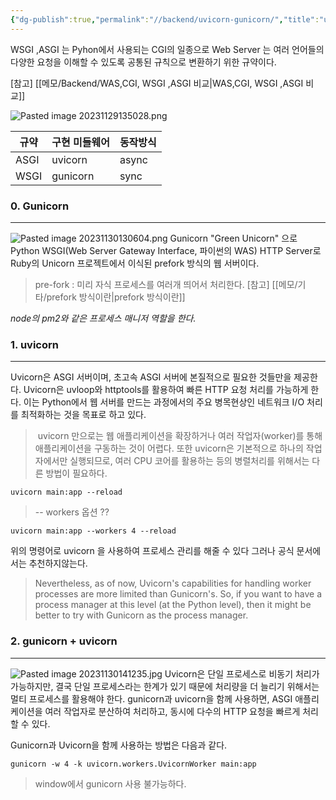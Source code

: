```yaml
---
{"dg-publish":true,"permalink":"//backend/uvicorn-gunicorn/","title":"uvicorn , gunicorn 이란","tags":["python","fastapi"]}
---
```



WSGI ,ASGI 는 Pyhon에서 사용되는 CGI의 일종으로 Web Server 는 여러 언어들의 다양한 요청을 이해할 수 있도록 공통된 규칙으로 변환하기 위한 규약이다.

[참고] [[메모/Backend/WAS,CGI, WSGI ,ASGI 비교\|WAS,CGI, WSGI ,ASGI 비교]]

![Pasted image 20231129135028.png](/img/user/0.%20%EC%9D%B4%EB%AF%B8%EC%A7%80/Pasted%20image%2020231129135028.png)

| 규약 | 구현 미들웨어 | 동작방식 |
| ---- | ------------- | -------- |
| ASGI | uvicorn       | async    |
| WSGI | gunicorn      | sync     |

 ### 0. Gunicorn
---
![Pasted image 20231130130604.png](/img/user/0.%20%EC%9D%B4%EB%AF%B8%EC%A7%80/Pasted%20image%2020231130130604.png)
Gunicorn "Green Unicorn" 으로 Python WSGI(Web Server Gateway Interface, 파이썬의 WAS) HTTP Server로 Ruby의 Unicorn 프로젝트에서 이식된 prefork 방식의 웹 서버이다.


> pre-fork  : 미리 자식 프로세스를 여러개 띄어서 처리한다. 
> [참고] [[메모/기타/prefork 방식이란\|prefork 방식이란]]

*node의 pm2와 같은 프로세스 매니저 역할을 한다.*
### 1. uvicorn
---
Uvicorn은 ASGI 서버이며, 초고속 ASGI 서버에 본질적으로 필요한 것들만을 제공한다. Uvicorn은 uvloop와 httptools를 활용하여 빠른 HTTP 요청 처리를 가능하게 한다. 이는 Python에서 웹 서버를 만드는 과정에서의 주요 병목현상인 네트워크 I/O 처리를 최적화하는 것을 목표로 하고 있다.

> uvicorn 만으로는 웹 애플리케이션을 확장하거나 여러 작업자(worker)를 통해 애플리케이션을 구동하는 것이 어렵다. 또한 uvicorn은 기본적으로 하나의 작업자에서만 실행되므로, 여러 CPU 코어를 활용하는 등의 병렬처리를 위해서는 다른 방법이 필요하다.

	uvicorn main:app --reload

>-- workers 옵션 ??

	uvicorn main:app --workers 4 --reload
위의 명령어로 uvicorn 을 사용하여 프로세스 관리를 해줄 수 있다 그러나 공식 문서에서는 추천하지않는다.

>Nevertheless, as of now, Uvicorn's capabilities for handling worker processes are more limited than Gunicorn's. So, if you want to have a process manager at this level (at the Python level), then it might be better to try with Gunicorn as the process manager.
### 2. gunicorn + uvicorn
---
![Pasted image 20231130141235.jpg](/img/user/0.%20%EC%9D%B4%EB%AF%B8%EC%A7%80/Pasted%20image%2020231130141235.jpg)
Uvicorn은 단일 프로세스로 비동기 처리가 가능하지만, 결국 단일 프로세스라는 한계가 있기 때문에 처리량을 더 늘리기 위해서는 멀티 프로세스를 활용해야 한다.
gunicorn과 uvicorn을 함께 사용하면, ASGI 애플리케이션을 여러 작업자로 분산하여 처리하고, 동시에 다수의 HTTP 요청을 빠르게 처리할 수 있다. 

Gunicorn과 Uvicorn을 함께 사용하는 방법은 다음과 같다.

	gunicorn -w 4 -k uvicorn.workers.UvicornWorker main:app


> window에서 gunicorn 사용 불가능하다.

